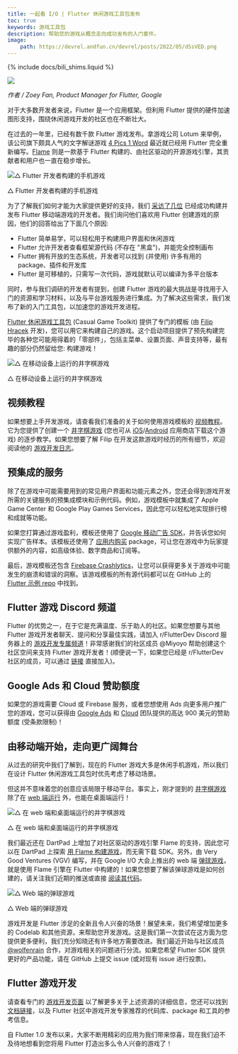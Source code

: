 ```yaml
---
title: 一起看 I/O | Flutter 休闲游戏工具包发布
toc: true
keywords: 游戏工具包
description: 帮助您的游戏从概念走向成功发布的入门套件。
image:
    path: https://devrel.andfun.cn/devrel/posts/2022/05/dSsVED.png
---
```


{% include docs/bili_shims.liquid %}

![](https://devrel.andfun.cn/devrel/posts/2022/05/dSsVED.png)

*作者 / Zoey Fan, Product Manager for Flutter, Google*

对于大多数开发者来说，Flutter 是一个应用框架。但利用 Flutter 提供的硬件加速图形支持，围绕休闲游戏开发的社区也在不断壮大。

在过去的一年里，已经有数千款 Flutter 游戏发布。拿游戏公司 Lotum 来举例，该公司旗下颇具人气的文字解谜游戏 [4 Pics 1 Word](https://flutter.dev/showcase/lotum "Flutter 案例: 4 Pics 1 Word") 最近就已经用 Flutter 完全重新编写。[Flame](https://flame-engine.org/ "基于 Flutter 一款开源游戏引擎 Flame Engine 主页") 则是一款基于 Flutter 构建的、由社区驱动的开源游戏引擎，其贡献者和用户也一直在稳步增长。

![△ Flutter 开发者构建的手机游戏](https://devrel.andfun.cn/devrel/posts/2022/05/7PH1QO.png)

△ Flutter 开发者构建的手机游戏

为了了解我们如何才能为大家提供更好的支持，我们 [采访了几位](https://medium.com/flutter/perspectives-from-early-adopters-of-flutter-as-a-game-development-tool-f95fb3406d51 "将 Flutter 用于休闲游戏的早期采纳者的访谈") 已经成功构建并发布 Flutter 移动端游戏的开发者。我们询问他们喜欢用 Flutter 创建游戏的原因，他们的回答给出了下面几个原因:

* Flutter 简单易学，可以轻松用于构建用户界面和休闲游戏
* Flutter 允许开发者查看框架源代码 (不存在 "黑盒")，并能完全控制画布
* Flutter 拥有开放的生态系统，开发者可以找到 (并使用) 许多有用的 package、插件和开发库
* Flutter 是可移植的，只需写一次代码，游戏就默认可以编译为多平台版本

同时，参与我们调研的开发者有提到，创建 Flutter 游戏的最大挑战是寻找用于入门的资源和学习材料，以及与平台游戏服务进行集成。为了解决这些需求，我们发布了新的入门工具包，以加速您的游戏开发进程。

[Flutter 休闲游戏工具包](http://flutter.dev/games "Flutter 休闲游戏工具包") (Casual Game Toolkit) 提供了专门的模板 (由 [Filip Hracek](https://github.com/filiph "Filip Hracek 的 GitHub 个人页面") 开发)，您可以用它来构建自己的游戏。这个启动项目提供了预先构建完毕的各种您可能用得着的「零部件」，包括主菜单、设置页面、声音支持等，最有趣的部分仍然留给您: 构建游戏！

![△ 在移动设备上运行的井字棋游戏](https://devrel.andfun.cn/devrel/posts/2022/05/qmT3RE.png)

△ 在移动设备上运行的井字棋游戏

## **视频教程**

如果想要上手开发游戏，请查看我们准备的关于如何使用游戏模板的 [视频教程]({{bili-video}}/BV12Y4y1z7m9/ "视频教程：使用 Flutter 开发游戏")。它为您提供了创建一个 [井字棋游戏](https://github.com/filiph/tictactoe "井字棋游戏的 GitHub 开源仓库地址") (您也可从 [iOS](https://apps.apple.com/us/app/tic-tac-toe-puzzle-game/id1611729977 "井字棋游戏 iOS 版下载地址")/[Android](https://play.google.com/store/apps/details?id=dev.flutter.tictactoe "井字棋游戏 Android 版下载地址") 应用商店下载这个游戏) 的逐步教学。如果您想要了解 Filip 在开发这款游戏时经历的所有细节，欢迎阅读他的 [游戏开发日志](https://files.flutter-io.cn/posts/flutter-cn/2022/announcing-the-flutter-casual-games-toolkit/flutter-game-sample-devlog/ "Filip 的游戏开发日志")。

## 预集成的服务

除了在游戏中可能需要用到的常见用户界面和功能元素之外，您还会得到游戏开发所需的关键服务的预集成模块和示例代码。例如，游戏模板中就集成了 Apple Game Center 和 Google Play Games Services，因此您可以轻松地实现排行榜和成就等功能。

如果您打算通过游戏盈利，模板还使用了 [Google 移动广告 SDK](https://pub.flutter-io.cn/packages/google_mobile_ads "Flutter package: Google 移动广告 SDK")，并告诉您如何实现广告样本。该模板还使用了 [应用内购买](https://pub.flutter-io.cn/packages/in_app_purchase "Flutter package: 应用内购买") package，可让您在游戏中为玩家提供额外的内容，如高级体验、数字商品和订阅等。

最后，游戏模板还包含 [Firebase Crashlytics](https://pub.flutter-io.cn/packages/firebase_crashlytics "Flutter package: Firebase Crashlytics")，让您可以获得更多关于游戏中可能发生的崩溃和错误的洞察。该游戏模板的所有源代码都可以在 GitHub 上的 [Flutter 示例 repo](https://github.com/flutter/samples/tree/master/game_template#readme "Flutter 示例代码仓库") 中找到。

## **Flutter 游戏 Discord 频道**

Flutter 的优势之一，在于它是充满温度、乐于助人的社区。如果您想要与其他 Flutter 游戏开发者聊天、提问和分享最佳实践，请加入 r/FlutterDev Discord 服务器上的 [游戏开发专属频道](https://discord.gg/WY5NwwjBQz "Flutter Discord 游戏开发专属频道加入链接")！非常感谢我们的社区成员 @Miyoyo 帮助创建这个社区空间来支持 Flutter 游戏开发者！(顺便说一下，如果您已经是 r/FlutterDev 社区的成员，可以通过 [链接](https://discord.com/channels/420324994703163402/964110538986651658 "Flutter Discord 游戏开发专属频道链接") 直接加入)。

## **Google Ads 和 Cloud 赞助额度**

如果您的游戏需要 Cloud 或 Firebase 服务，或者您想使用 Ads 向更多用户推广您的游戏，您可以获得由 [Google Ads](https://ads.google.cn/intl/en_us/home/flutter/#!/ "Google Ads 额度赞助页面") 和 [Cloud](https://cloud.google.com/free "Google Cloud 额度赞助页面") 团队提供的高达 900 美元的赞助额度 (受条款限制)！

## **由移动端开始，走向更广阔舞台**

从过去的研究中我们了解到，现在的 Flutter 游戏大多是休闲手机游戏，所以我们在设计 Flutter 休闲游戏工具包时优先考虑了移动场景。

但这并不意味着您的创意应该局限于移动平台。事实上，刚才提到的 [井字棋游戏](https://github.com/filiph/tictactoe "井字棋游戏开源代码仓库地址") 除了在 [web 端运行](https://filiph.github.io/tictactoe/ "井字棋游戏 Web 端运行网址") 外，也能在桌面端运行！

![△ 在 web 端和桌面端运行的井字棋游戏](https://devrel.andfun.cn/devrel/posts/2022/05/GwGAuu.png)

△ 在 web 端和桌面端运行的井字棋游戏

我们最近还在 DartPad 上增加了对社区驱动的游戏引擎 Flame 的支持，因此您可以在 DartPad 上探索 [用 Flame 构建游戏](https://dartpad.cn/?id=3e52ca7b51ba15f989ad880b8b3314a2 "DartPad 直接体验用 Flame 构建游戏")，而无需下载 SDK。另外，由 Very Good Ventures (VGV) 编写，并在 Google I/O 大会上推出的 web 端 [弹球游戏](https://pinball.flutter.dev/ "Flutter 弹球游戏")，就是使用 Flame 引擎在 Flutter 中构建的！如果您想要了解该弹球游戏是如何创建的，请关注我们近期的推送或直接 [阅读其代码](https://github.com/flutter/pinball "Flutter 弹球游戏开源代码")。

![△ Web 端的弹球游戏](https://devrel.andfun.cn/devrel/posts/2022/05/tzNjv7.png)

△ Web 端的弹球游戏

游戏开发是 Flutter 涉足的全新且令人兴奋的场景！展望未来，我们希望增加更多的 Codelab 和其他资源，来帮助您开发游戏。这是我们第一次尝试在这方面为您提供更多便利，我们充分知晓还有许多地方需要改进。我们最近开始与社区成员 [@wolfenrain](https://github.com/wolfenrain "@wolfenrain 的 GitHub 页面") 合作，对游戏相关的问题进行分流。如果您希望 Flutter SDK 提供更好的产品功能，请在 GitHub 上提交 issue (或对现有 issue 进行投票)。

## **Flutter 游戏开发**

请查看专门的 [游戏开发页面](http://flutter.dev/games "使用 Flutter 进行游戏开发页面") 以了解更多关于上述资源的详细信息，您还可以找到 [文档链接](http://docs.flutter.cn/docs/resources/games-toolkit "Flutter 游戏开发参考文档")，以及 Flutter 社区中游戏开发专家推荐的代码库、package 和工具的参考信息。

自 Flutter 1.0 发布以来，大家不断用精彩的应用为我们带来惊喜，现在我们迫不及待地想看到您将用 Flutter 打造出多么令人兴奋的游戏了！
